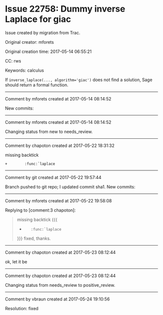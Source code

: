 # Issue 22758: Dummy inverse Laplace for giac

Issue created by migration from Trac.

Original creator: mforets

Original creation time: 2017-05-14 06:55:21

CC:  rws

Keywords: calculus

If `inverse_laplace(..., algorithm='giac')` does not find a solution, Sage should return a formal function.


---

Comment by mforets created at 2017-05-14 08:14:52

New commits:


---

Comment by mforets created at 2017-05-14 08:14:52

Changing status from new to needs_review.


---

Comment by chapoton created at 2017-05-22 18:31:32

missing backtick

```
+        :func:`laplace
```



---

Comment by git created at 2017-05-22 19:57:44

Branch pushed to git repo; I updated commit sha1. New commits:


---

Comment by mforets created at 2017-05-22 19:58:08

Replying to [comment:3 chapoton]:
> missing backtick
> {{{
> +        :func:`laplace
> }}}
fixed, thanks.


---

Comment by chapoton created at 2017-05-23 08:12:44

ok, let it be


---

Comment by chapoton created at 2017-05-23 08:12:44

Changing status from needs_review to positive_review.


---

Comment by vbraun created at 2017-05-24 19:10:56

Resolution: fixed
